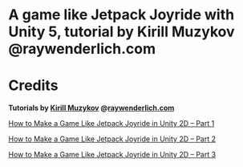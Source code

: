 # A game like Jetpack Joyride with Unity 5, tutorial by Kirill Muzykov @raywenderlich.com

# Credits

**Tutorials by [Kirill Muzykov](http://www.raywenderlich.com/u/kmuzykov) @[raywenderlich.com](http://www.raywenderlich.com)**

[How to Make a Game Like Jetpack Joyride in Unity 2D – Part 1](http://www.raywenderlich.com/69392/make-game-like-jetpack-joyride-unity-2d-part-1)

[How to Make a Game Like Jetpack Joyride in Unity 2D – Part 2](http://www.raywenderlich.com/69544/make-game-like-jetpack-joyride-unity-2d-part-2)

[How to Make a Game Like Jetpack Joyride in Unity 2D – Part 3](http://www.raywenderlich.com/69675/make-game-like-jetpack-joyride-unity-2d-part-3)
